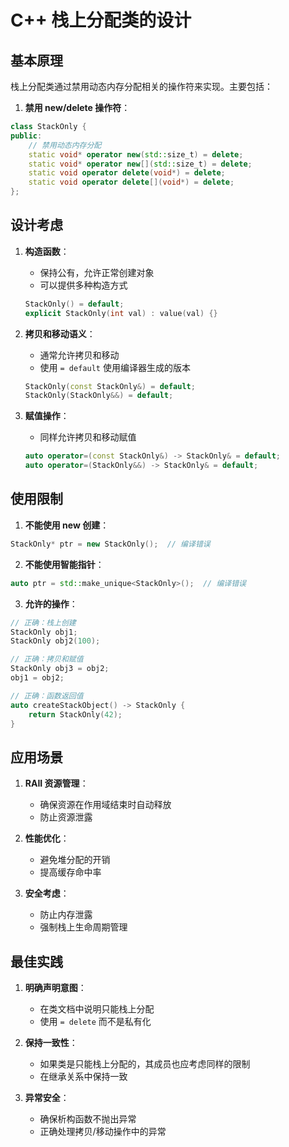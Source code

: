 # C++ 栈上分配类的设计

## 基本原理

栈上分配类通过禁用动态内存分配相关的操作符来实现。主要包括：

1. **禁用 new/delete 操作符**：
```cpp
class StackOnly {
public:
    // 禁用动态内存分配
    static void* operator new(std::size_t) = delete;
    static void* operator new[](std::size_t) = delete;
    static void operator delete(void*) = delete;
    static void operator delete[](void*) = delete;
};
```

## 设计考虑

1. **构造函数**：
   - 保持公有，允许正常创建对象
   - 可以提供多种构造方式
   ```cpp
   StackOnly() = default;
   explicit StackOnly(int val) : value(val) {}
   ```

2. **拷贝和移动语义**：
   - 通常允许拷贝和移动
   - 使用 `= default` 使用编译器生成的版本
   ```cpp
   StackOnly(const StackOnly&) = default;
   StackOnly(StackOnly&&) = default;
   ```

3. **赋值操作**：
   - 同样允许拷贝和移动赋值
   ```cpp
   auto operator=(const StackOnly&) -> StackOnly& = default;
   auto operator=(StackOnly&&) -> StackOnly& = default;
   ```

## 使用限制

1. **不能使用 new 创建**：
```cpp
StackOnly* ptr = new StackOnly();  // 编译错误
```

2. **不能使用智能指针**：
```cpp
auto ptr = std::make_unique<StackOnly>();  // 编译错误
```

3. **允许的操作**：
```cpp
// 正确：栈上创建
StackOnly obj1;
StackOnly obj2(100);

// 正确：拷贝和赋值
StackOnly obj3 = obj2;
obj1 = obj2;

// 正确：函数返回值
auto createStackObject() -> StackOnly {
    return StackOnly(42);
}
```

## 应用场景

1. **RAII 资源管理**：
   - 确保资源在作用域结束时自动释放
   - 防止资源泄露

2. **性能优化**：
   - 避免堆分配的开销
   - 提高缓存命中率

3. **安全考虑**：
   - 防止内存泄露
   - 强制栈上生命周期管理

## 最佳实践

1. **明确声明意图**：
   - 在类文档中说明只能栈上分配
   - 使用 `= delete` 而不是私有化

2. **保持一致性**：
   - 如果类是只能栈上分配的，其成员也应考虑同样的限制
   - 在继承关系中保持一致

3. **异常安全**：
   - 确保析构函数不抛出异常
   - 正确处理拷贝/移动操作中的异常

